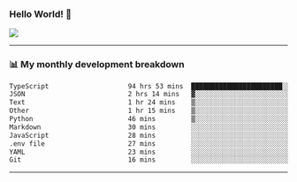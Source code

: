 ### Hello World! 👋

<a>
  <img align="center" src="https://github-readme-stats.vercel.app/api?username=megatunger&count_private=true&include_all_commits=true&bg_color=30,56CCF2,2F80ED&title_color=fff&text_color=fff" />
</a>

------
### 📊 My monthly development breakdown

<!--START_SECTION:waka-->

```txt
TypeScript                    94 hrs 53 mins  ███████████████████████░░   91.39 %
JSON                          2 hrs 14 mins   ▓░░░░░░░░░░░░░░░░░░░░░░░░   02.16 %
Text                          1 hr 24 mins    ▒░░░░░░░░░░░░░░░░░░░░░░░░   01.36 %
Other                         1 hr 15 mins    ▒░░░░░░░░░░░░░░░░░░░░░░░░   01.20 %
Python                        46 mins         ▒░░░░░░░░░░░░░░░░░░░░░░░░   00.75 %
Markdown                      30 mins         ░░░░░░░░░░░░░░░░░░░░░░░░░   00.50 %
JavaScript                    28 mins         ░░░░░░░░░░░░░░░░░░░░░░░░░   00.46 %
.env file                     27 mins         ░░░░░░░░░░░░░░░░░░░░░░░░░   00.45 %
YAML                          23 mins         ░░░░░░░░░░░░░░░░░░░░░░░░░   00.37 %
Git                           16 mins         ░░░░░░░░░░░░░░░░░░░░░░░░░   00.26 %
```

<!--END_SECTION:waka-->

------
